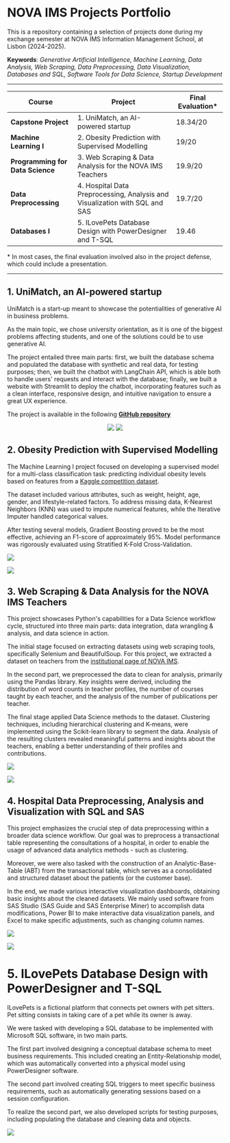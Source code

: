 # NOVA IMS Projects Portfolio
This is a repository containing a selection of projects done during my exchange semester at NOVA IMS Information Management School, at Lisbon (2024-2025).

**Keywords**: *Generative Artificial Intelligence, Machine Learning, Data Analysis, Web Scraping, Data Preprocessing, Data Visualization, Databases and SQL, Software Tools for Data Science, Startup Development*

---

| **Course** | **Project** | **Final Evaluation**\* |
|---|---|---|
| **Capstone Project** | 1. UniMatch, an AI-powered startup | 18.34/20 |
| **Machine Learning I** | 2. Obesity Prediction with Supervised Modelling | 19/20 |
| **Programming for Data Science** | 3. Web Scraping & Data Analysis for the NOVA IMS Teachers | 19.9/20 |
| **Data Preprocessing** | 4. Hospital Data Preprocessing, Analysis and Visualization with SQL and SAS | 19.7/20 |
| **Databases I** | 5. ILovePets Database Design with PowerDesigner and T-SQL | 19.46 |

\* In most cases, the final evaluation involved also in the project defense, which could include a presentation.

---

## 1. UniMatch, an AI-powered startup
UniMatch is a start-up meant to showcase the potentialities of generative AI in business problems.

As the main topic, we chose university orientation, as it is one of the biggest problems affecting students, and one of the solutions could be to use generative AI.

The project entailed three main parts: first, we built the database schema and populated the database with synthetic and real data, for testing purposes; then, we built the chatbot with LangChain API, which is able both to handle users' requests and interact with the database; finally, we built a website with Streamlit to deploy the chatbot, incorporating features such as a clean interface, responsive design, and intuitive navigation to ensure a great UX experience.

The project is available in the following **[GitHub repository](https://github.com/OdinMeng/UniMatch)**

<p align="center">
  <img src="/images/UniMatchLOGO.png" />
  <img src="/images/UniMatch_ChatbotPAGE.png" />
</p>

## 2. Obesity Prediction with Supervised Modelling
The Machine Learning I project focused on developing a supervised model for a multi-class classification task: predicting individual obesity levels based on features from a [Kaggle competition dataset](https://www.kaggle.com/competitions/predict-obesity-level).

The dataset included various attributes, such as weight, height, age, gender, and lifestyle-related factors. To address missing data, K-Nearest Neighbors (KNN) was used to impute numerical features, while the Iterative Imputer handled categorical values.

After testing several models, Gradient Boosting proved to be the most effective, achieving an F1-score of approximately 95%. Model performance was rigorously evaluated using Stratified K-Fold Cross-Validation.

![](images/ml1_competition_header.png)

![](images/gradientboosting.PNG)


## 3. Web Scraping & Data Analysis for the NOVA IMS Teachers
This project showcases Python's capabilities for a Data Science workflow cycle, structured into three main parts: data integration, data wrangling & analysis, and data science in action.

The initial stage focused on extracting datasets using web scraping tools, specifically Selenium and BeautifulSoup. For this project, we extracted a dataset on teachers from the [institutional page of NOVA IMS](https://www.novaims.unl.pt/en/nova-ims/teaching-staff/).

In the second part, we preprocessed the data to clean for analysis, primarily using the Pandas library. Key insights were derived, including the distribution of word counts in teacher profiles, the number of courses taught by each teacher, and the analysis of the number of publications per teacher.

The final stage applied Data Science methods to the dataset. Clustering techniques, including hierarchical clustering and K-means, were implemented using the Scikit-learn library to segment the data. Analysis of the resulting clusters revealed meaningful patterns and insights about the teachers, enabling a better understanding of their profiles and contributions.

![](images/pds_tools.png)

![](images/clustering_teachers.png)


## 4. Hospital Data Preprocessing, Analysis and Visualization with SQL and SAS
This project emphasizes the crucial step of data preprocessing within a broader data science workflow. Our goal was to preprocess a transactional table representing the consultations of a hospital, in order to enable the usage of advanced data analytics methods - such as clustering. 

Moreover, we were also tasked with the construction of an Analytic-Base-Table (ABT) from the transactional table, which serves as a consolidated and structured dataset about the patients (or the customer base).

In the end, we made various interactive visualization dashboards, obtaining basic insights about the cleaned datasets. We mainly used software from SAS Studio (SAS Guide and SAS Enterprise Miner) to accomplish data modifications, Power BI to make interactive data visualization panels, and Excel to make specific adjustments, such as changing column names.

![](images/miner_diagram.png)

![](images/powerbi_dashboard.png)

# 5. ILovePets Database Design with PowerDesigner and T-SQL
ILovePets is a fictional platform that connects pet owners with pet sitters. Pet sitting consists in taking care of a pet while its owner is away.

We were tasked with developing a SQL database to be implemented with Microsoft SQL software, in two main parts.

The first part involved designing a conceptual database schema to meet business requirements. This included creating an Entity-Relationship model, which was automatically converted into a physical model using PowerDesigner software.

The second part involved creating SQL triggers to meet specific business requirements, such as automatically generating sessions based on a session configuration.

To realize the second part, we also developed scripts for testing purposes, including populating the database and cleaning data and objects.

![](images/ilovepets_erm.png)
